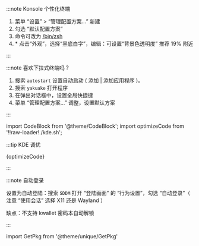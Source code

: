 <div className="no-admonition-uppercase-title">

:::note Konsole 个性化终端

1. 菜单 “设置” > “管理配置方案…” 新建
2. 勾选 “默认配置方案”
3. 命令可改为 <a href='/docs/devenv/zsh' target='_blank'>/bin/zsh</a>
4. \* 点击“外观”，选择“黑底白字”，编辑：可设置“背景色透明度” 推荐 19% 附近

:::

</div>

:::note 喜欢下拉式终端吗？

<GetPkg name='yakuake' pacman dnf apt />

1. 搜索 `autostart` 设置自动启动 ( 添加 | 添加应用程序 )。
2. 搜索 `yakuake` 打开程序
3. 在弹出对话框中，设置全局快捷键
4. 菜单 “管理配置方案…” 调整，设置默认方案

:::

import CodeBlock from '@theme/CodeBlock';
import optimizeCode from '!!raw-loader!./kde.sh';

:::tip KDE 调优

<CodeBlock language="shell">{optimizeCode}</CodeBlock>

:::

:::note 自动登录

设置为自动登陆：搜索 `SDDM` 打开 “登陆画面” 的 “行为设置”，勾选 “自动登录”（ 注意 “使用会话” 选择 X11 还是 Wayland ）

缺点：不支持 kwallet 密码本自动解锁

:::

<!--
 <details>
<summary>Kubuntu Wayland</summary>

:::caution KDE Wayland 尚在实验开发阶段

常见 bug: 连接外接显示器、重新登陆会话时，界面残缺

:::

```shell
sudo apt install -y plasma-workspace-wayland

# 相关推荐：
sudo apt install -y wl-clipboard
```

然后注销会话，左下角选择 wayland 登陆以生效。

</details>
 -->

import GetPkg from '@theme/unique/GetPkg'
